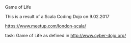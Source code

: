 Game of Life

This is a result of a Scala Coding Dojo on 9.02.2017

https://www.meetup.com/london-scala/

task: Game of Life as defined in http://www.cyber-dojo.org/